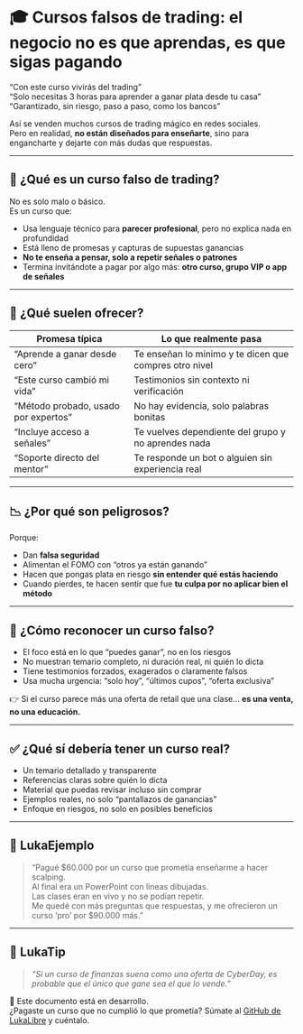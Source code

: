 # 🎓 Cursos falsos de trading: el negocio no es que aprendas, es que sigas pagando

“Con este curso vivirás del trading”  
“Solo necesitas 3 horas para aprender a ganar plata desde tu casa”  
“Garantizado, sin riesgo, paso a paso, como los bancos”

Así se venden muchos cursos de trading mágico en redes sociales.  
Pero en realidad, **no están diseñados para enseñarte**, sino para engancharte y dejarte con más dudas que respuestas.

---

## 🧠 ¿Qué es un curso falso de trading?

No es solo malo o básico.  
Es un curso que:

- Usa lenguaje técnico para **parecer profesional**, pero no explica nada en profundidad
- Está lleno de promesas y capturas de supuestas ganancias
- **No te enseña a pensar, solo a repetir señales o patrones**
- Termina invitándote a pagar por algo más: **otro curso, grupo VIP o app de señales**

---

## 💸 ¿Qué suelen ofrecer?

| Promesa típica                                | Lo que realmente pasa                                |
|-----------------------------------------------|-------------------------------------------------------|
| “Aprende a ganar desde cero”                  | Te enseñan lo mínimo y te dicen que compres otro nivel |
| “Este curso cambió mi vida”                   | Testimonios sin contexto ni verificación             |
| “Método probado, usado por expertos”          | No hay evidencia, solo palabras bonitas               |
| “Incluye acceso a señales”                    | Te vuelves dependiente del grupo y no aprendes nada   |
| “Soporte directo del mentor”                  | Te responde un bot o alguien sin experiencia real     |

---

## 📉 ¿Por qué son peligrosos?

Porque:

- Dan **falsa seguridad**
- Alimentan el FOMO con “otros ya están ganando”
- Hacen que pongas plata en riesgo **sin entender qué estás haciendo**
- Cuando pierdes, te hacen sentir que fue **tu culpa por no aplicar bien el método**

---

## 🎯 ¿Cómo reconocer un curso falso?

- El foco está en lo que “puedes ganar”, no en los riesgos
- No muestran temario completo, ni duración real, ni quién lo dicta
- Tiene testimonios forzados, exagerados o claramente falsos
- Usa mucha urgencia: “solo hoy”, “últimos cupos”, “oferta exclusiva”

👉 Si el curso parece más una oferta de retail que una clase… **es una venta, no una educación.**

---

## ✅ ¿Qué sí debería tener un curso real?

- Un temario detallado y transparente
- Referencias claras sobre quién lo dicta
- Material que puedas revisar incluso sin comprar
- Ejemplos reales, no solo “pantallazos de ganancias”
- Enfoque en riesgos, no solo en posibles beneficios

---

## 💬 LukaEjemplo

> “Pagué $60.000 por un curso que prometía enseñarme a hacer scalping.  
> Al final era un PowerPoint con líneas dibujadas.  
> Las clases eran en vivo y no se podían repetir.  
> Me quedé con más preguntas que respuestas, y me ofrecieron un curso ‘pro’ por $90.000 más.”

---

## 🧠 LukaTip

> *“Si un curso de finanzas suena como una oferta de CyberDay, es probable que el único que gane sea el que lo vende.”*

📌 Este documento está en desarrollo.  
¿Pagaste un curso que no cumplió lo que prometía? Súmate al [GitHub de LukaLibre](https://github.com/tuusuario/lukalibre) y cuéntalo.
